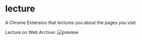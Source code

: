 # lecture
A Chrome Extension that lectures you about the pages you visit.

Lecture on Web Archive:
![preview](https://github.com/user-attachments/assets/caa2ae93-869e-439a-b3de-66e176de0b89)
